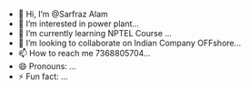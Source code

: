 - 👋 Hi, I’m @Sarfraz Alam
- 👀 I’m interested in power plant...
- 🌱 I’m currently learning NPTEL Course ...
- 💞️ I’m looking to collaborate on Indian Company OFFshore...
- 📫 How to reach me  7368805704...
- 😄 Pronouns: ...
- ⚡ Fun fact: ...

<!---
Sarfraz5704/Sarfraz5704 is a ✨ special ✨ repository because its `README.md` (this file) appears on your GitHub profile.
You can click the Preview link to take a look at your changes.
--->
